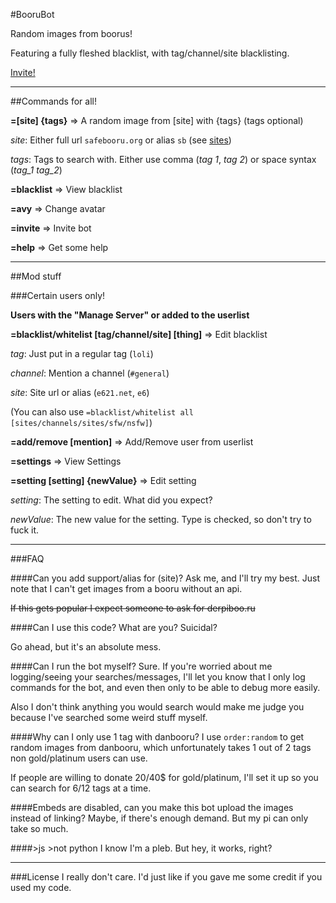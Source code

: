 #BooruBot

Random images from boorus!

Featuring a fully fleshed blacklist, with tag/channel/site blacklisting.

[Invite!](http://discordapp.com/oauth2/authorize?client_id=204721731162734592&scope=bot&permissions=0)

---

##Commands for all!

**=[site] {tags}** => A random image from [site] with {tags} (tags optional)

*site*: Either full url `safebooru.org` or alias `sb` (see [sites](sites.md))

*tags*: Tags to search with. Either use comma (*tag 1*, *tag 2*) or space syntax (*tag_1* *tag_2*)

**=blacklist** => View blacklist

**=avy** => Change avatar

**=invite** => Invite bot

**=help** => Get some help

---

##Mod stuff

###Certain users only!

**Users with the "Manage Server" or added to the userlist**

**=blacklist/whitelist [tag/channel/site] [thing]** => Edit blacklist

*tag*: Just put in a regular tag (`loli`)

*channel*: Mention a channel (`#general`)

*site*: Site url or alias (`e621.net`, `e6`)

(You can also use `=blacklist/whitelist all [sites/channels/sites/sfw/nsfw]`)

**=add/remove [mention]** => Add/Remove user from userlist

**=settings** => View Settings

**=setting [setting] {newValue}** => Edit setting

*setting*: The setting to edit. What did you expect?

*newValue*: The new value for the setting. Type is checked, so don't try to fuck it.

---

###FAQ

####Can you add support/alias for (site)?
Ask me, and I'll try my best. Just note that I can't get images from a booru without an api.

~~If this gets popular I expect someone to ask for derpiboo.ru~~

####Can I use this code?
What are you? Suicidal?

Go ahead, but it's an absolute mess.

####Can I run the bot myself?
Sure. If you're worried about me logging/seeing your searches/messages, I'll let you know that I only log commands for the bot, and even then only to be able to debug more easily.

Also I don't think anything you would search would make me judge you because I've searched some weird stuff myself.

####Why can I only use 1 tag with danbooru?
I use `order:random` to get random images from danbooru, which unfortunately takes 1 out of 2 tags non gold/platinum users can use.

If people are willing to donate 20/40$ for gold/platinum, I'll set it up so you can search for 6/12 tags at a time.

####Embeds are disabled, can you make this bot upload the images instead of linking?
Maybe, if there's enough demand. But my pi can only take so much.

####>js >not python
I know I'm a pleb. But hey, it works, right?

---

###License
I really don't care. I'd just like if you gave me some credit if you used my code.
